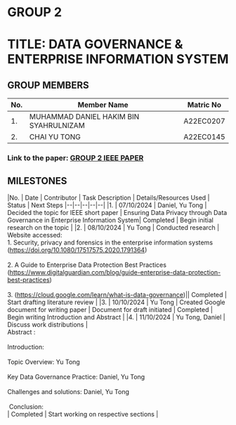 # GROUP 2
# TITLE: DATA GOVERNANCE & ENTERPRISE INFORMATION SYSTEM
## GROUP MEMBERS
|No. | Member Name | Matric No|
|--|--|--|
|1. | MUHAMMAD DANIEL HAKIM BIN SYAHRULNIZAM |A22EC0207 |
|2. | CHAI YU TONG | A22EC0145 |

### Link to the paper: [GROUP 2 IEEE PAPER](https://docs.google.com/document/d/1GCiyAhlD7vUHCjejl1700AW-S6vBR68ZmoA79K6gQNM/edit)

## MILESTONES
|No. | Date | Contributor | Task Description | Details/Resources Used | Status | Next Steps
|--|--|--|--|--|
|1. | 07/10/2024 | Daniel, Yu Tong | Decided the topic for IEEE short paper | Ensuring Data Privacy through Data Governance in Enterprise Information System| Completed | Begin initial research on the topic |
|2. | 08/10/2024 | Yu Tong | Conducted research | Website accessed:
<br>1. Security, privacy and forensics in the enterprise information systems (https://doi.org/10.1080/17517575.2020.1791364)<br>
<br>2. A Guide to Enterprise Data Protection Best Practices (https://www.digitalguardian.com/blog/guide-enterprise-data-protection-best-practices)<br> 
<br>3. (https://cloud.google.com/learn/what-is-data-governance)|| Completed | Start drafting literature review |
|3. | 10/10/2024 | Yu Tong | Created Google document for writing paper | Document for draft initiated | Completed | Begin writing Introduction and Abstract |
|4. | 11/10/2024 | Yu Tong, Daniel  | Discuss work distributions | 
<br> Abstract : <br>
<br> Introduction: <br>
<br> Topic Overview: Yu Tong<br>
<br> Key Data Governance Practice: Daniel, Yu Tong<br>
<br> Challenges and solutions: Daniel, Yu Tong<br>
<br> Conclusion: <br>| Completed | Start working on respective sections |
